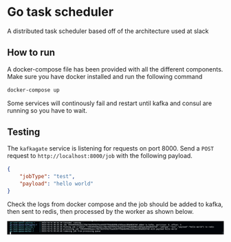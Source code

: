 # Go task scheduler

A distributed task scheduler based off of the architecture used at slack

## How to run

A docker-compose file has been provided with all the different components. Make sure you have docker installed and run the following command

```bash
docker-compose up
```

Some services will continously fail and restart until kafka and consul are running so you have to wait.

## Testing

The `kafkagate` service is listening for requests on port 8000. Send a `POST` request to `http://localhost:8000/job` with the following payload.
```json
{
    "jobType": "test",
    "payload": "hello world"
}

```
Check the logs from docker compose and the job should be added to kafka, then sent to redis, then processed by the worker as shown below.

![image](./images/image.png
)
